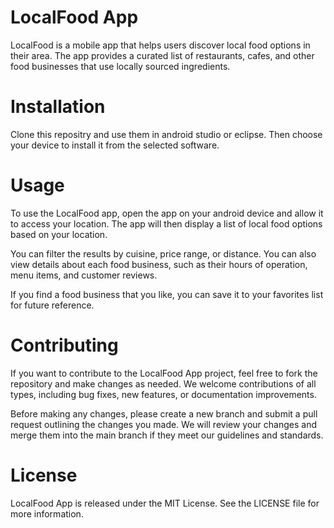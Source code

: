 # LocalFood App
LocalFood is a mobile app that helps users discover local food options in their area. The app provides a curated list of restaurants, cafes, and other food businesses that use locally sourced ingredients.

# Installation
Clone this repositry and use them in android studio or eclipse. Then choose your device to install it from the selected software.

# Usage
To use the LocalFood app, open the app on your android device and allow it to access your location. The app will then display a list of local food options based on your location.

You can filter the results by cuisine, price range, or distance. You can also view details about each food business, such as their hours of operation, menu items, and customer reviews.

If you find a food business that you like, you can save it to your favorites list for future reference.

# Contributing
If you want to contribute to the LocalFood App project, feel free to fork the repository and make changes as needed. We welcome contributions of all types, including bug fixes, new features, or documentation improvements.

Before making any changes, please create a new branch and submit a pull request outlining the changes you made. We will review your changes and merge them into the main branch if they meet our guidelines and standards.

# License
LocalFood App is released under the MIT License. See the LICENSE file for more information.
